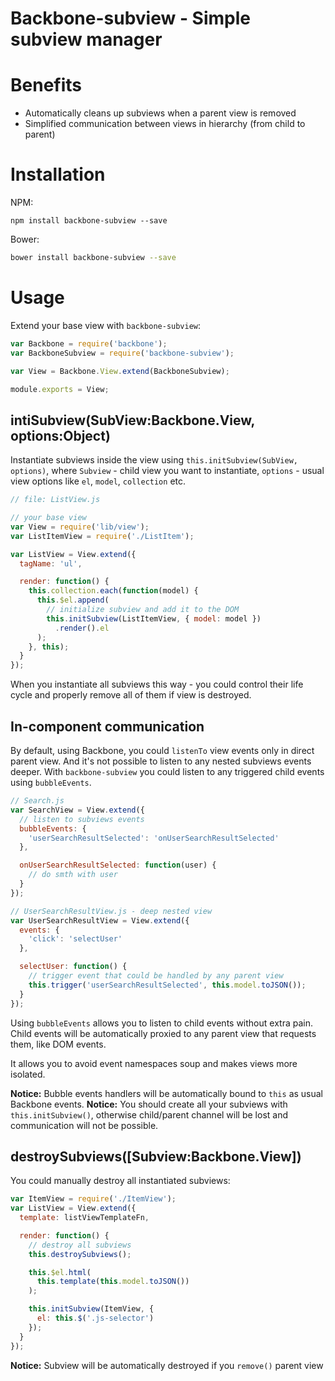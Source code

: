 # Backbone-subview - Simple subview manager

# Benefits
* Automatically cleans up subviews when a parent view is removed
* Simplified communication between views in hierarchy (from child to parent)

# Installation
NPM:
```
npm install backbone-subview --save
```

Bower:
```bash
bower install backbone-subview --save
```

# Usage
Extend your base view with `backbone-subview`:

```js
var Backbone = require('backbone');
var BackboneSubview = require('backbone-subview');

var View = Backbone.View.extend(BackboneSubview);

module.exports = View;
```

## intiSubview(SubView:Backbone.View, options:Object)
Instantiate subviews inside the view using `this.initSubview(SubView, options)`, where `Subview` - child view you want to instantiate, `options` - usual view options like `el`, `model`, `collection` etc.

```js
// file: ListView.js

// your base view
var View = require('lib/view');
var ListItemView = require('./ListItem');

var ListView = View.extend({
  tagName: 'ul',

  render: function() {
    this.collection.each(function(model) {
      this.$el.append(
        // initialize subview and add it to the DOM
        this.initSubview(ListItemView, { model: model })
          .render().el
      );
    }, this);
  }
});
```

When you instantiate all subviews this way - you could control their life cycle and properly remove all of them if view is destroyed.

## In-component communication
By default, using Backbone, you could `listenTo` view events only in direct parent view. And it's not possible to listen to any nested subviews events deeper. With `backbone-subview` you could listen to any triggered child events using `bubbleEvents`.

```js
// Search.js
var SearchView = View.extend({
  // listen to subviews events
  bubbleEvents: {
    'userSearchResultSelected': 'onUserSearchResultSelected'
  },

  onUserSearchResultSelected: function(user) {
    // do smth with user
  }
});

// UserSearchResultView.js - deep nested view
var UserSearchResultView = View.extend({
  events: {
    'click': 'selectUser'
  },

  selectUser: function() {
    // trigger event that could be handled by any parent view
    this.trigger('userSearchResultSelected', this.model.toJSON());
  }
});
```

Using `bubbleEvents` allows you to listen to child events without extra pain. Child events will be automatically proxied to any parent view that requests them, like DOM events.

It allows you to avoid event namespaces soup and makes views more isolated.

**Notice:** Bubble events handlers will be automatically bound to `this` as usual Backbone events.
**Notice:** You should create all your subviews with `this.initSubview()`, otherwise child/parent channel will be lost and communication will not be possible.

## destroySubviews([Subview:Backbone.View])
You could manually destroy all instantiated subviews:

```js
var ItemView = require('./ItemView');
var ListView = View.extend({
  template: listViewTemplateFn,

  render: function() {
    // destroy all subviews
    this.destroySubviews();

    this.$el.html(
      this.template(this.model.toJSON())
    );

    this.initSubview(ItemView, {
      el: this.$('.js-selector')
    });
  }
});
```

**Notice:** Subview will be automatically destroyed if you `remove()` parent view

